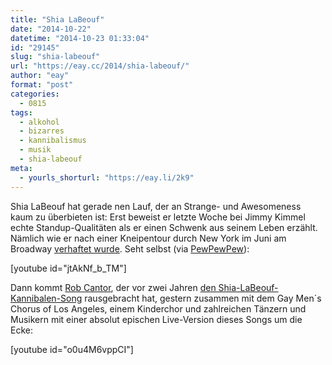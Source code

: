 ```yaml
---
title: "Shia LaBeouf"
date: "2014-10-22"
datetime: "2014-10-23 01:33:04"
id: "29145"
slug: "shia-labeouf"
url: "https://eay.cc/2014/shia-labeouf/"
author: "eay"
format: "post"
categories:
  - 0815
tags:
  - alkohol
  - bizarres
  - kannibalismus
  - musik
  - shia-labeouf
meta:
  - yourls_shorturl: "https://eay.li/2k9"
---
```


Shia LaBeouf hat gerade nen Lauf, der an Strange- und Awesomeness kaum zu überbieten ist: Erst beweist er letzte Woche bei Jimmy Kimmel echte Standup-Qualitäten als er einen Schwenk aus seinem Leben erzählt. Nämlich wie er nach einer Kneipentour durch New York im Juni am Broadway [verhaftet wurde](http://www.vulture.com/2014/06/shia-labeouf-escorted-from-cabaret-in-handcuffs.html). Seht selbst (via [PewPewPew](http://www.pewpewpew.de/2014/10/14/shia-labeouf-erzahlt-die-geschichte-seiner-verhaftung/)):

\[youtube id="jtAkNf\_b\_TM"\]

Dann kommt [Rob Cantor](http://www.robcantor.com/), der vor zwei Jahren [den Shia-LaBeouf-Kannibalen-Song](https://www.youtube.com/watch?v=3Nfg-WC7YY0) rausgebracht hat, gestern zusammen mit dem Gay Men´s Chorus of Los Angeles, einem Kinderchor und zahlreichen Tänzern und Musikern mit einer absolut epischen Live-Version dieses Songs um die Ecke:

\[youtube id="o0u4M6vppCI"\]
